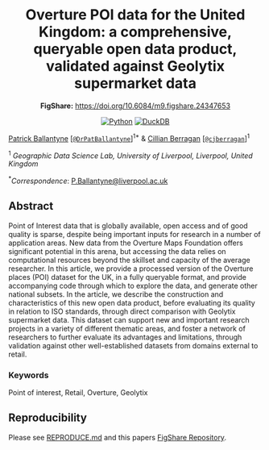 <div align="center">

# Overture POI data for the United Kingdom: a comprehensive, queryable open data product, validated against Geolytix supermarket data

**FigShare:** https://doi.org/10.6084/m9.figshare.24347653

<a href="https://www.python.org"><img alt="Python" src="https://img.shields.io/badge/python%20-%2314354C.svg?&style=for-the-badge&logo=python&logoColor=white"/></a>
<a href="https://pytorchlightning.ai/"><img alt="DuckDB" src="https://img.shields.io/badge/-DuckDB-yellow?style=for-the-badge"></a>


</div>

[Patrick Ballantyne](https://www.liverpool.ac.uk/environmental-sciences/staff/patrick-ballantyne) \[[`@DrPatBallantyne`](http://twitter.com/alel_domi)\]<sup>1\*</sup> &
[Cillian Berragan](https://www.liverpool.ac.uk/geographic-data-science/our-people/) \[[`@cjberragan`](http://twitter.com/cjberragan)\]<sup>1</sup>

<sup>1</sup> _Geographic Data Science Lab, University of Liverpool, Liverpool, United Kingdom_  

<sup>\*</sup>_Correspondence_: P.Ballantyne@liverpool.ac.uk

## Abstract

Point of Interest data that is globally available, open access and of good quality is sparse, despite being important inputs for research in a number of application areas. New data from the Overture Maps Foundation offers significant potential in this arena, but accessing the data relies on computational resources beyond the skillset and capacity of the average researcher. In this article, we provide a processed version of the Overture places (POI) dataset for the UK, in a fully queryable format, and provide accompanying code through which to explore the data, and generate other national subsets. In the article, we describe the construction and characteristics of this new open data product, before evaluating its quality in relation to ISO standards, through direct comparison with Geolytix supermarket data. This dataset can support new and important research projects in a variety of different thematic areas, and foster a network of researchers to further evaluate its advantages and limitations, through validation against other well-established datasets from domains external to retail. 

### Keywords

Point of interest, Retail, Overture, Geolytix 

## Reproducibility

Please see [REPRODUCE.md](REPRODUCE.md) and this papers [FigShare Repository](https://figshare.com/articles/journal_contribution/_b_Overture_POI_data_for_the_United_Kingdom_a_comprehensive_queryable_open_data_product_validated_against_Geolytix_supermarket_data_b_/24347653).

